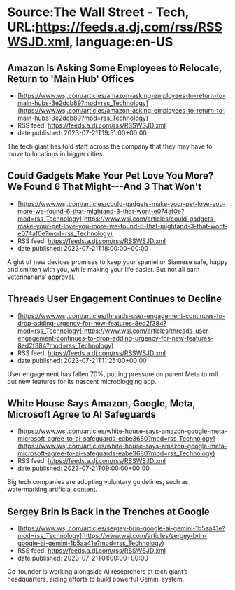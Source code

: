 # Source:The Wall Street - Tech, URL:https://feeds.a.dj.com/rss/RSSWSJD.xml, language:en-US

## Amazon Is Asking Some Employees to Relocate, Return to 'Main Hub' Offices
 - [https://www.wsj.com/articles/amazon-asking-employees-to-return-to-main-hubs-3e2dcb89?mod=rss_Technology](https://www.wsj.com/articles/amazon-asking-employees-to-return-to-main-hubs-3e2dcb89?mod=rss_Technology)
 - RSS feed: https://feeds.a.dj.com/rss/RSSWSJD.xml
 - date published: 2023-07-21T19:51:00+00:00

The tech giant has told staff across the company that they may have to move to locations in bigger cities.

## Could Gadgets Make Your Pet Love You More? We Found 6 That Might---And 3 That Won't
 - [https://www.wsj.com/articles/could-gadgets-make-your-pet-love-you-more-we-found-6-that-mightand-3-that-wont-e074af0e?mod=rss_Technology](https://www.wsj.com/articles/could-gadgets-make-your-pet-love-you-more-we-found-6-that-mightand-3-that-wont-e074af0e?mod=rss_Technology)
 - RSS feed: https://feeds.a.dj.com/rss/RSSWSJD.xml
 - date published: 2023-07-21T18:00:00+00:00

A glut of new devices promises to keep your spaniel or Siamese safe, happy and smitten with you, while making your life easier. But not all earn veterinarians’ approval.

## Threads User Engagement Continues to Decline
 - [https://www.wsj.com/articles/threads-user-engagement-continues-to-drop-adding-urgency-for-new-features-8ed2f384?mod=rss_Technology](https://www.wsj.com/articles/threads-user-engagement-continues-to-drop-adding-urgency-for-new-features-8ed2f384?mod=rss_Technology)
 - RSS feed: https://feeds.a.dj.com/rss/RSSWSJD.xml
 - date published: 2023-07-21T11:25:00+00:00

User engagement has fallen 70%, putting pressure on parent Meta to roll out new features for its nascent microblogging app.

## White House Says Amazon, Google, Meta, Microsoft Agree to AI Safeguards
 - [https://www.wsj.com/articles/white-house-says-amazon-google-meta-microsoft-agree-to-ai-safeguards-eabe3680?mod=rss_Technology](https://www.wsj.com/articles/white-house-says-amazon-google-meta-microsoft-agree-to-ai-safeguards-eabe3680?mod=rss_Technology)
 - RSS feed: https://feeds.a.dj.com/rss/RSSWSJD.xml
 - date published: 2023-07-21T09:00:00+00:00

Big tech companies are adopting voluntary guidelines, such as watermarking artificial content.

## Sergey Brin Is Back in the Trenches at Google
 - [https://www.wsj.com/articles/sergey-brin-google-ai-gemini-1b5aa41e?mod=rss_Technology](https://www.wsj.com/articles/sergey-brin-google-ai-gemini-1b5aa41e?mod=rss_Technology)
 - RSS feed: https://feeds.a.dj.com/rss/RSSWSJD.xml
 - date published: 2023-07-21T01:00:00+00:00

Co-founder is working alongside AI researchers at tech giant’s headquarters, aiding efforts to build powerful Gemini system.


